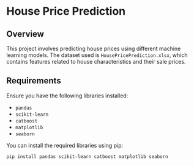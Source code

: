 # House Price Prediction

## Overview
This project involves predicting house prices using different machine learning models. The dataset used is `HousePricePrediction.xlsx`, which contains features related to house characteristics and their sale prices.

## Requirements
Ensure you have the following libraries installed:
- `pandas`
- `scikit-learn`
- `catboost`
- `matplotlib`
- `seaborn`

You can install the required libraries using pip:
```bash
pip install pandas scikit-learn catboost matplotlib seaborn

